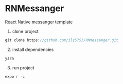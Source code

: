 # RNMessanger
React Native messanger template

1. clone project

```javascript
git clone https://github.com/ilz5753/RNMessanger.git
```
2. install dependencies
```javascript
yarn
```
3. run project
```javascript
expo r -c
```

